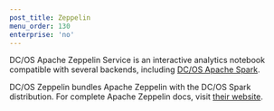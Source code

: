 ```yaml
---
post_title: Zeppelin
menu_order: 130
enterprise: 'no'
---
```


DC/OS Apache Zeppelin Service is an interactive analytics notebook compatible with
several backends, including [DC/OS Apache
Spark](https://docs.mesosphere.com/1.8/usage/service-guides/spark/).

DC/OS Zeppelin bundles Apache Zeppelin with the DC/OS Spark
distribution. For complete Apache Zeppelin docs, visit [their
website](https://zeppelin.incubator.apache.org/).
